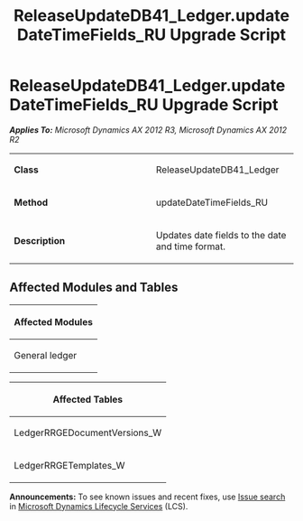 ﻿---
title: ReleaseUpdateDB41_Ledger.updateDateTimeFields_RU Upgrade Script
TOCTitle: ReleaseUpdateDB41_Ledger.updateDateTimeFields_RU Upgrade Script
ms:assetid: 9e57c7cb-9fa1-9b23-4181-f852b64a3dda
ms:mtpsurl: https://msdn.microsoft.com/en-us/library/JJ736643(v=AX.60)
ms:contentKeyID: 49710085
ms.date: 05/18/2015
mtps_version: v=AX.60
---

# ReleaseUpdateDB41\_Ledger.updateDateTimeFields\_RU Upgrade Script 


_**Applies To:** Microsoft Dynamics AX 2012 R3, Microsoft Dynamics AX 2012 R2_

<table>
<colgroup>
<col style="width: 50%" />
<col style="width: 50%" />
</colgroup>
<tbody>
<tr class="odd">
<td><p><strong>Class</strong></p></td>
<td><p>ReleaseUpdateDB41_Ledger</p></td>
</tr>
<tr class="even">
<td><p><strong>Method</strong></p></td>
<td><p>updateDateTimeFields_RU</p></td>
</tr>
<tr class="odd">
<td><p><strong>Description</strong></p></td>
<td><p>Updates date fields to the date and time format.</p></td>
</tr>
</tbody>
</table>


## Affected Modules and Tables

<table>
<colgroup>
<col style="width: 100%" />
</colgroup>
<thead>
<tr class="header">
<th><p>Affected Modules</p></th>
</tr>
</thead>
<tbody>
<tr class="odd">
<td><p>General ledger</p></td>
</tr>
</tbody>
</table>


<table>
<colgroup>
<col style="width: 100%" />
</colgroup>
<thead>
<tr class="header">
<th><p>Affected Tables</p></th>
</tr>
</thead>
<tbody>
<tr class="odd">
<td><p>LedgerRRGEDocumentVersions_W</p></td>
</tr>
<tr class="even">
<td><p>LedgerRRGETemplates_W</p></td>
</tr>
</tbody>
</table>

  
**Announcements:** To see known issues and recent fixes, use [Issue search](http://go.microsoft.com/fwlink/?linkid=389258) in [Microsoft Dynamics Lifecycle Services](http://go.microsoft.com/fwlink/?linkid=306505) (LCS).

